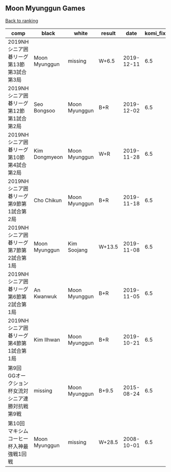 ## Moon Myunggun Games

[Back to ranking](../../index.md)




| **comp** | **black** | **white** | **result** | **date** | **komi_fixed** | **kifu** | 
| --- | --- | --- | --- | --- | --- | --- |
| 2019NHシニア囲碁リーグ第13節第3試合第3局 | Moon Myunggun | missing | W+6.5 | 2019-12-11 | 6.5 | [Kifu](https://kifudepot.net/kifucontents.php?id=AmW8Ymhl930hs9JsaxFNJg%3D%3D) | 
| 2019NHシニア囲碁リーグ第12節第1試合第2局 | Seo Bongsoo | Moon Myunggun | B+R | 2019-12-02 | 6.5 | [Kifu](https://kifudepot.net/kifucontents.php?id=25P6byK6wRFIUcXVMZrbcw%3D%3D) | 
| 2019NHシニア囲碁リーグ第10節第4試合第2局 | Kim Dongmyeon | Moon Myunggun | W+R | 2019-11-28 | 6.5 | [Kifu](https://kifudepot.net/kifucontents.php?id=Xbb17%2Fisc2Hn%2B%2FOHYysQ1A%3D%3D) | 
| 2019NHシニア囲碁リーグ第9節第1試合第2局 | Cho Chikun | Moon Myunggun | B+R | 2019-11-18 | 6.5 | [Kifu](https://kifudepot.net/kifucontents.php?id=2BO6faCgCPPL45qBC5l5kA%3D%3D) | 
| 2019NHシニア囲碁リーグ第7節第2試合第1局 | Moon Myunggun | Kim Soojang | W+13.5 | 2019-11-08 | 6.5 | [Kifu](https://kifudepot.net/kifucontents.php?id=BoR5cReD7%2BdPlpNzktmsmQ%3D%3D) | 
| 2019NHシニア囲碁リーグ第6節第2試合第1局 | An Kwanwuk | Moon Myunggun | B+R | 2019-11-05 | 6.5 | [Kifu](https://kifudepot.net/kifucontents.php?id=RoJSoGIJuHalqkDwY1XKig%3D%3D) | 
| 2019NHシニア囲碁リーグ第4節第1試合第1局 | Kim Ilhwan | Moon Myunggun | B+R | 2019-10-21 | 6.5 | [Kifu](https://kifudepot.net/kifucontents.php?id=6YhMHNQFLqpQLF068c7lnQ%3D%3D) | 
| 第9回GGオークション杯女流対シニア連勝対抗戦第9戦 | missing | Moon Myunggun | B+9.5 | 2015-08-24 | 6.5 | [Kifu](https://kifudepot.net/kifucontents.php?id=vivofK%2ByuWxaG4WtZs2irg%3D%3D) | 
| 第10回マキシムコーヒー杯入神最強戦1回戦 | Moon Myunggun | missing | W+28.5 | 2008-10-01 | 6.5 | [Kifu](https://kifudepot.net/kifucontents.php?id=tfId06%2FlyLqW54sZb5xAwA%3D%3D) |




